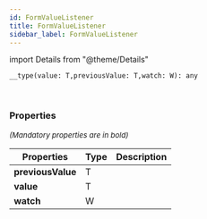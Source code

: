 ```yaml
---
id: FormValueListener
title: FormValueListener
sidebar_label: FormValueListener
---
```


import Details from "@theme/Details"


```tsx
__type(value: T,previousValue: T,watch: W): any
```
<br/>



### Properties

<font size="2"><i>(Mandatory properties are in bold)</i></font>

| Properties | Type | Description |
| --------- | ---- | ----------- |
| **previousValue** | T |  |
| **value** | T |  |
| **watch** | W |  |


